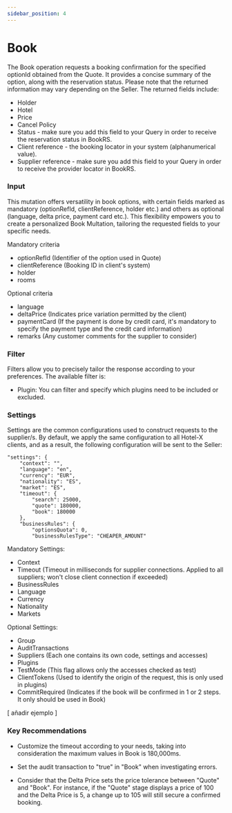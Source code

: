 ```yaml
---
sidebar_position: 4
---
```


# Book

The Book operation requests a booking confirmation for the specified optionId obtained from the Quote. It provides a concise summary of the option, along with the reservation status. Please note that the returned information may vary depending on the Seller. The returned fields include:

* Holder
* Hotel
* Price
* Cancel Policy
* Status - make sure you add this field to your Query in order to receive the reservation status in BookRS.
* Client reference - the booking locator in your system (alphanumerical value).
* Supplier reference - make sure you add this field to your Query in order to receive the provider locator in BookRS.

### Input

This mutation offers versatility in book options, with certain fields marked as mandatory (optionRefId, clientReference, holder etc.) and others as optional (language, delta price, payment card etc.). This flexibility empowers you to create a personalized Book Multation, tailoring the requested fields to your specific needs. 

Mandatory criteria
* optionRefId (Identifier of the option used in Quote)
* clientReference (Booking ID in client's system)
* holder
* rooms

Optional criteria
* language
* deltaPrice (Indicates price variation permitted by the client)
* paymentCard (If the payment is done by credit card, it's mandatory to specify the payment type and the credit card information)
* remarks (Any customer comments for the supplier to consider)

### Filter

Filters allow you to precisely tailor the response according to your preferences. The available filter is:

* Plugin: You can filter and specify which plugins need to be included or excluded.

### Settings 

Settings are the common configurations used to construct requests to the supplier/s. By default, we apply the same configuration to all Hotel-X clients, and as a result, the following configuration will be sent to the Seller:

	"settings": {
		"context": "",
		"language": "en",
		"currency": "EUR",
		"nationality": "ES",
		"market": "ES",
		"timeout": {
			"search": 25000,
			"quote": 180000,
			"book": 180000
		},
		"businessRules": {
			"optionsQuota": 0,
			"businessRulesType": "CHEAPER_AMOUNT"

Mandatory Settings:
* Context
* Timeout (Timeout in milliseconds for supplier connections. Applied to all suppliers; won't close client connection if exceeded)
* BusinessRules
* Language
* Currency
* Nationality
* Markets

Optional Settings:
* Group
* AuditTransactions 
* Suppliers (Each one contains its own code, settings and accesses)
* Plugins
* TestMode (This flag allows only the accesses checked as test)
* ClientTokens (Used to identify the origin of the request, this is only used in plugins)
* CommitRequired (Indicates if the book will be confirmed in 1 or 2 steps. It only should be used in Book)

[ añadir ejemplo ]

### Key Recommendations

* Customize the timeout according to your needs, taking into consideration the maximum values in Book is 180,000ms.

* Set the audit transaction to "true" in "Book" when investigating errors.

* Consider that the Delta Price sets the price tolerance between "Quote" and "Book". For instance, if the "Quote" stage displays a price of 100 and the Delta Price is 5, a change up to 105 will still secure a confirmed booking.